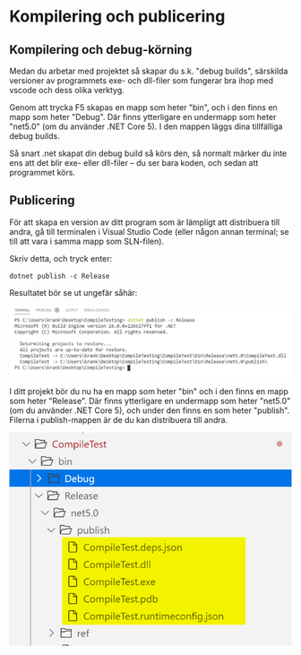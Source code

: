 # Kompilering och publicering

## Kompilering och debug-körning

Medan du arbetar med projektet så skapar du s.k. "debug builds", särskilda versioner av programmets exe- och dll-filer som fungerar bra ihop med vscode och dess olika verktyg.

Genom att trycka F5 skapas en mapp som heter "bin", och i den finns en mapp som heter "Debug". Där finns ytterligare en undermapp som heter "net5.0" \(om du använder .NET Core 5\). I den mappen läggs dina tillfälliga debug builds.

Så snart .net skapat din debug build så körs den, så normalt märker du inte ens att det blir exe- eller dll-filer – du ser bara koden, och sedan att programmet körs.

## Publicering

För att skapa en version av ditt program som är lämpligt att distribuera till andra, gå till terminalen i Visual Studio Code \(eller någon annan terminal; se till att vara i samma mapp som SLN-filen\).

Skriv detta, och tryck enter:

```text
dotnet publish -c Release
```

Resultatet bör se ut ungefär såhär:

![](.gitbook/assets/image%20%2831%29.png)

I ditt projekt bör du nu ha en mapp som heter "bin" och i den finns en mapp som heter "Release". Där finns ytterligare en undermapp som heter "net5.0" \(om du använder .NET Core 5\), och under den finns en som heter "publish". Filerna i publish-mappen är de du kan distribuera till andra.

![](.gitbook/assets/image%20%2832%29.png) 

